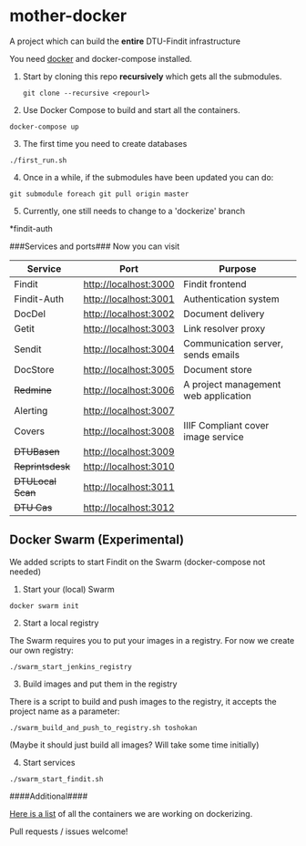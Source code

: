# mother-docker
A project which can build the **entire** DTU-Findit infrastructure

You need [docker](https://www.docker.com) and docker-compose installed.


1. Start by cloning this repo **recursively** which gets all the submodules.

   `git clone --recursive <repourl>`

2. Use Docker Compose to build and start all the containers.

  `docker-compose up`

3. The first time you need to create databases

  `./first_run.sh`


4. Once in a while, if the submodules have been updated you can do:

  `git submodule foreach git pull origin master`


5. Currently, one still needs to change to a 'dockerize' branch

*findit-auth


###Services and ports###
Now you can visit

|Service | Port | Purpose |
|--------|------|---------|
|Findit  |      <http://localhost:3000> | Findit frontend|
|Findit-Auth |  <http://localhost:3001> | Authentication system |
|DocDel |       <http://localhost:3002> | Document delivery|
|Getit |        <http://localhost:3003> | Link resolver proxy|
|Sendit  |      <http://localhost:3004> | Communication server, sends emails|
|DocStore |     <http://localhost:3005> | Document store |
|~~Redmine~~ |  <http://localhost:3006> | A project management web application |
|Alerting  |    <http://localhost:3007> | |
|Covers  |      <http://localhost:3008> | IIIF Compliant cover image service|
|~~DTUBasen~~ | <http://localhost:3009> | |
|~~Reprintsdesk~~  |    <http://localhost:3010> | |
|~~DTULocal Scan~~  |    <http://localhost:3011> | |
|~~DTU Cas~~  |    <http://localhost:3012> | |

## Docker Swarm (Experimental)

We added scripts to start Findit on the Swarm (docker-compose not needed)

1. Start your (local) Swarm

  `docker swarm init`

2. Start a local registry

  The Swarm requires you to put your images in a registry. For now we create our own registry:

  `./swarm_start_jenkins_registry`

3. Build images and put them in the registry

  There is a script to build and push images to the registry, it accepts the project name as a parameter:

  `./swarm_build_and_push_to_registry.sh toshokan`

  (Maybe it should just build all images? Will take some time initially)

4. Start services

  `./swarm_start_findit.sh`


####Additional####

[Here is a list](https://github.com/dtulibrary/mother-docker/issues/1) of all the containers we are working on dockerizing.

Pull requests / issues welcome!
